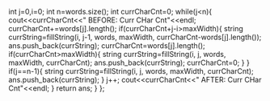 int  j=0,i=0;
int n=words.size();
int currCharCnt=0;
while(j<n){
cout<<currCharCnt<<" BEFORE: Curr CHar Cnt"<<endl;
currCharCnt+=words[j].length();
if(currCharCnt+j-i>maxWidth){
string currString=fillString(i, j-1, words, maxWidth, currCharCnt-words[j].length());
ans.push_back(currString);
currCharCnt=words[j].length();
if(currCharCnt>maxWidth){
string currString=fillString(i, j, words, maxWidth, currCharCnt);
ans.push_back(currString);
currCharCnt=0;
}
}
if(j==n-1){
string currString=fillString(i, j, words, maxWidth, currCharCnt);
ans.push_back(currString);
}
j++;
cout<<currCharCnt<<" AFTER: Curr CHar Cnt"<<endl;
}
return ans;
}
};
```